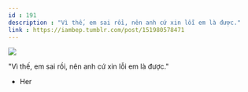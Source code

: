 ```yaml
---
id : 191
description : "Vì thế, em sai rồi, nên anh cứ xin lỗi em là được."
link : https://iambep.tumblr.com/post/151980578471
---
```


![](https://64.media.tumblr.com/cc6685851592cb7be43f81a31aea6bab/tumblr_of910im3EH1u3a9rjo1_640.jpg)

"Vì thế, em sai rồi, nên anh cứ xin lỗi em là được."

- Her